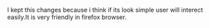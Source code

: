 I kept this changes because i think if its look simple user will interect easily.It is very friendly in firefox browser.
